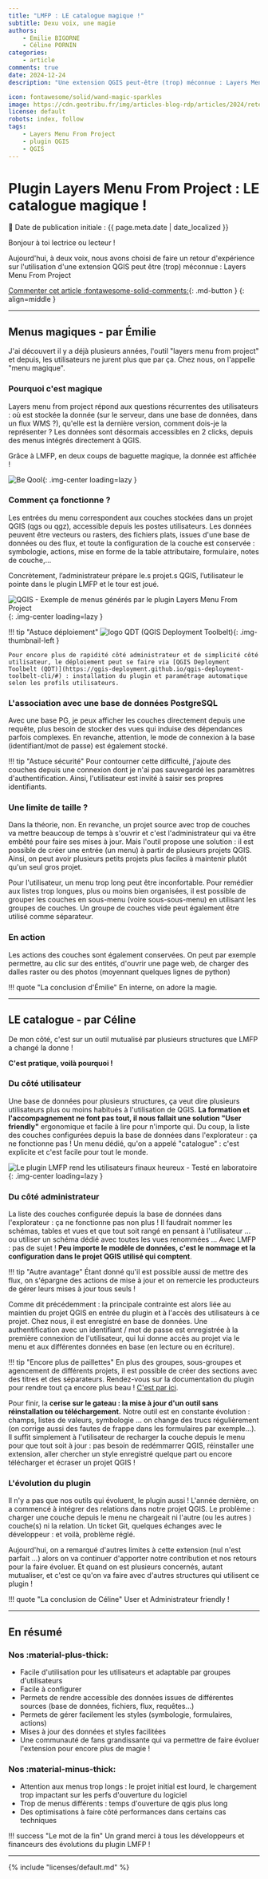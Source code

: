 ```yaml
---
title: "LMFP : LE catalogue magique !"
subtitle: Dexu voix, une magie
authors:
    - Emilie BIGORNE
    - Céline PORNIN
categories:
    - article
comments: true
date: 2024-12-24
description: "Une extension QGIS peut-être (trop) méconnue : Layers Menu From Project permet de simplifier la vie des administrateurs ET des utilisateurs, retour d'expérience à deux voix. "

icon: fontawesome/solid/wand-magic-sparkles
image: https://cdn.geotribu.fr/img/articles-blog-rdp/articles/2024/retex_layers_menu_from_project/be-qool_myriade.png
license: default
robots: index, follow
tags:
    - Layers Menu From Project
    - plugin QGIS
    - QGIS
---
```


# Plugin Layers Menu From Project : LE catalogue magique !

:calendar: Date de publication initiale : {{ page.meta.date | date_localized }}

Bonjour à toi lectrice ou lecteur !

Aujourd'hui, à deux voix, nous avons choisi de faire un retour d'expérience sur l'utilisation d'une extension QGIS peut être (trop) méconnue : Layers Menu From Project

[Commenter cet article :fontawesome-solid-comments:](#__comments "Aller aux commentaires"){: .md-button }
{: align=middle }

----

## Menus magiques - par Émilie

J'ai découvert il y a déjà plusieurs années, l'outil "layers menu from project" et depuis, les utilisateurs ne jurent plus que par ça. Chez nous, on l'appelle "menu magique".

### Pourquoi c'est magique

Layers menu from project répond aux questions récurrentes des utilisateurs : où est stockée la donnée (sur le serveur, dans une base de données, dans un flux WMS ?), qu'elle est la dernière version, comment dois-je la représenter ? Les données sont désormais accessibles en 2 clicks, depuis des menus intégrés directement à QGIS.

Grâce à LMFP, en deux coups de baguette magique, la donnée est affichée !

![Be Qool](https://cdn.geotribu.fr/img/articles-blog-rdp/articles/2024/retex_layers_menu_from_project/be-qool_myriade.png){: .img-center loading=lazy }

### Comment ça fonctionne ?

Les entrées du menu correspondent aux couches stockées dans un projet QGIS (qgs ou qgz), accessible depuis les postes utilisateurs. Les données peuvent être vecteurs ou rasters, des fichiers plats, issues d'une base de données ou des flux, et toute la configuration de la couche est conservée : symbologie, actions, mise en forme de la table attributaire, formulaire, notes de couche,…

Concrètement, l’administrateur prépare le.s projet.s QGIS, l’utilisateur le pointe dans le plugin LMFP et le tour est joué.

![QGIS - Exemple de menus générés par le plugin Layers Menu From Project](https://cdn.geotribu.fr/img/articles-blog-rdp/articles/2024/retex_layers_menu_from_project/LMFP_QGIS_EP-Loire_exemple.webp){: .img-center loading=lazy }

<!-- markdownlint-disable MD046 -->
!!! tip "Astuce déploiement"
    ![logo QDT (QGIS Deployment Toolbelt)](https://cdn.geotribu.fr/img/logos-icones/logiciels_librairies/qdt.webp){: .img-thumbnail-left }

    Pour encore plus de rapidité côté administrateur et de simplicité côté utilisateur, le déploiement peut se faire via [QGIS Deployment Toolbelt (QDT)](https://qgis-deployment.github.io/qgis-deployment-toolbelt-cli/#) : installation du plugin et paramétrage automatique selon les profils utilisateurs.
<!-- markdownlint-enable MD046 -->

### L'association avec une base de données PostgreSQL

Avec une base PG, je peux afficher les couches directement depuis une requête, plus besoin de stocker des vues qui induise des dépendances parfois complexes. En revanche, attention, le mode de connexion à la base (identifiant/mot de passe) est également stocké.

!!! tip "Astuce sécurité"
    Pour contourner cette difficulté, j'ajoute des couches depuis une connexion dont je n'ai pas sauvegardé les paramètres d'authentification. Ainsi, l'utilisateur est invité à saisir ses propres identifiants.

### Une limite  de taille ?

Dans la théorie, non. En revanche, un projet source avec trop de couches va mettre beaucoup de temps à s'ouvrir et c'est l'administrateur qui va être embêté pour faire ses mises à jour. Mais l'outil propose une solution : il est possible de créer une entrée (un menu) à partir de plusieurs projets QGIS. Ainsi, on peut avoir plusieurs petits projets plus faciles à maintenir plutôt qu'un seul gros projet.

Pour l'utilisateur, un menu trop long peut être inconfortable. Pour remédier aux listes trop longues, plus ou moins bien organisées, il est possible de grouper les couches en sous-menu (voire sous-sous-menu) en utilisant les groupes de couches. Un groupe de couches vide peut également être utilisé comme séparateur.

### En action

Les actions des couches sont également conservées. On peut par exemple permettre, au clic sur des entités, d'ouvrir une page web, de charger des dalles raster ou des photos (moyennant quelques lignes de python)

!!! quote "La conclusion d'Émilie"
    En interne, on adore la magie.

----

## LE catalogue  - par Céline

De mon côté, c'est sur un outil mutualisé par plusieurs structures que LMFP a changé la donne !

**C'est pratique, voilà pourquoi !**

### Du côté utilisateur

Une base de données pour plusieurs structures, ça veut dire plusieurs utilisateurs plus ou moins habitués à l'utilisation de QGIS.
**La formation et l'accompagnement ne font pas tout, il nous fallait une solution "User friendly"** ergonomique et facile à lire pour n'importe qui.
Du coup, la liste des couches configurées depuis la base de données dans l'explorateur : ça ne fonctionne pas ! Un menu dédié, qu'on a appelé "catalogue" : c'est explicite et c'est facile pour tout le monde.

![Le plugin LMFP rend les utilisateurs finaux heureux - Testé en laboratoire](https://cdn.geotribu.fr/img/articles-blog-rdp/articles/2024/retex_layers_menu_from_project/lmfp_utilisateur_qgis_malheureux_heureux.webp){: .img-center loading=lazy }

### Du côté administrateur

La liste des couches configurée depuis la base de données dans l'explorateur : ça ne fonctionne pas non plus ! Il faudrait nommer les schémas, tables et vues et que tout soit rangé en pensant à l'utilisateur ... ou utiliser un schéma dédié avec toutes les vues renommées ...
Avec LMFP : pas de sujet ! **Peu importe le modèle de données, c'est le nommage et la configuration dans le projet QGIS utilisé qui comptent**.

!!! tip "Autre avantage"
    Étant donné qu'il est possible aussi de mettre des flux, on s'épargne des actions de mise à jour et on remercie les producteurs de gérer leurs mises à jour tous seuls !

Comme dit précédemment : la principale contrainte est alors liée au maintien du projet QGIS en entrée du plugin et à l'accès des utilisateurs à ce projet. Chez nous, il est enregistré en base de données. Une authentification avec un identifiant / mot de passe est enregistrée à la première connexion de l'utilisateur, qui lui donne accès au projet via le menu et aux différentes données en base (en lecture ou en écriture).

!!! tip "Encore plus de paillettes"
    En plus des groupes, sous-groupes et agencement de différents projets, il est possible de créer des sections avec des titres et des séparateurs. Rendez-vous sur la documentation du plugin pour rendre tout ça encore plus beau ! [C'est par ici](https://aeag.github.io/MenuFromProject-Qgis-Plugin/usage/fr_use.html#).


Pour finir, la **cerise sur le gateau : la mise à jour d'un outil sans réinstallation ou téléchargement.**
Notre outil est en constante évolution : champs, listes de valeurs, symbologie ... on change des trucs régulièrement (on corrige aussi des fautes de frappe dans les formulaires par exemple...). Il suffit simplement à l'utilisateur de recharger la couche depuis le menu pour que tout soit à jour : pas besoin de redémmarrer QGIS, réinstaller une extension, aller chercher un style enregistré quelque part ou encore télécharger et écraser un projet QGIS !

### L'évolution du plugin

Il n'y a pas que nos outils qui évoluent, le plugin aussi !
L'année dernière, on a commencé à intégrer des relations dans notre projet QGIS. Le problème : charger une couche depuis le menu ne chargeait ni l'autre (ou les autres ) couche(s) ni la relation.
Un ticket Git, quelques échanges avec le développeur : et voilà, problème réglé.

Aujourd'hui, on a remarqué d'autres limites à cette extension (nul n'est parfait ...) alors on va continuer d'apporter notre contribution et nos retours pour la faire évoluer. Et quand on est plusieurs concernés, autant mutualiser, et c'est ce qu'on va faire avec d'autres structures qui utilisent ce plugin !

!!! quote "La conclusion de Céline"
    User et Administrateur friendly !

----

## En résumé

<!-- markdownlint-disable MD026 -->
### Nos :material-plus-thick:
<!-- markdownlint-enable MD026 -->

* Facile d'utilisation pour les utilisateurs et adaptable par groupes d'utilisateurs
* Facile à configurer
* Permets de rendre accessible des données issues de différentes sources (base de données, fichiers, flux, requêtes...)
* Permets de gérer facilement les styles (symbologie, formulaires, actions)
* Mises à jour des données et styles facilitées
* Une communauté de fans grandissante qui va permettre de faire évoluer l'extension pour encore plus de magie !

<!-- markdownlint-disable MD026 -->
### Nos :material-minus-thick:
<!-- markdownlint-enable MD026 -->

* Attention aux menus trop longs : le projet initial est lourd, le chargement trop impactant sur les perfs d'ouverture du logiciel
* Trop de menus différents : temps d'ouverture de qgis plus long
* Des optimisations à faire côté performances dans certains cas techniques

!!! success "Le mot de la fin"
    Un grand merci à tous les développeurs et financeurs des évolutions du plugin LMFP !

----

<!-- geotribu:authors-block -->

{% include "licenses/default.md" %}
